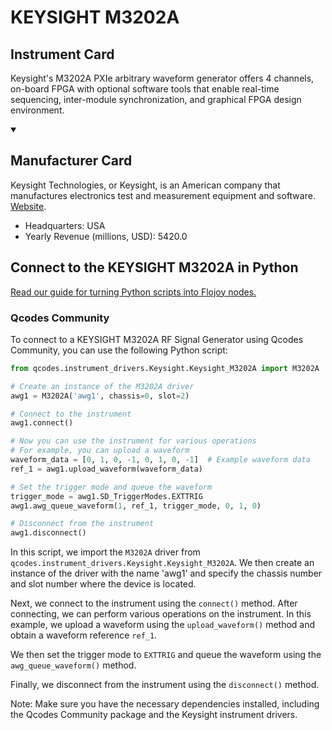 
# KEYSIGHT M3202A

## Instrument Card

Keysight's M3202A PXIe arbitrary waveform generator offers 4 channels, on-board FPGA with optional software tools that enable real-time sequencing, inter-module synchronization, and graphical FPGA design environment.

<details open>
<summary><h2>Manufacturer Card</h2></summary>
Keysight Technologies, or Keysight, is an American company that manufactures electronics test and measurement equipment and software. <a href=https://www.keysight.com/us/en/home.html>Website</a>.
<br>
<ul>
  <li>Headquarters: USA</li>
  <li>Yearly Revenue (millions, USD): 5420.0</li>
</ul>
</details>

## Connect to the KEYSIGHT M3202A in Python

[Read our guide for turning Python scripts into Flojoy nodes.](https://docs.flojoy.ai/custom-nodes/creating-custom-node/)


### Qcodes Community

To connect to a KEYSIGHT M3202A RF Signal Generator using Qcodes Community, you can use the following Python script:

```python
from qcodes.instrument_drivers.Keysight.Keysight_M3202A import M3202A

# Create an instance of the M3202A driver
awg1 = M3202A('awg1', chassis=0, slot=2)

# Connect to the instrument
awg1.connect()

# Now you can use the instrument for various operations
# For example, you can upload a waveform
waveform_data = [0, 1, 0, -1, 0, 1, 0, -1]  # Example waveform data
ref_1 = awg1.upload_waveform(waveform_data)

# Set the trigger mode and queue the waveform
trigger_mode = awg1.SD_TriggerModes.EXTTRIG
awg1.awg_queue_waveform(1, ref_1, trigger_mode, 0, 1, 0)

# Disconnect from the instrument
awg1.disconnect()
```

In this script, we import the `M3202A` driver from `qcodes.instrument_drivers.Keysight.Keysight_M3202A`. We then create an instance of the driver with the name 'awg1' and specify the chassis number and slot number where the device is located.

Next, we connect to the instrument using the `connect()` method. After connecting, we can perform various operations on the instrument. In this example, we upload a waveform using the `upload_waveform()` method and obtain a waveform reference `ref_1`.

We then set the trigger mode to `EXTTRIG` and queue the waveform using the `awg_queue_waveform()` method.

Finally, we disconnect from the instrument using the `disconnect()` method.

Note: Make sure you have the necessary dependencies installed, including the Qcodes Community package and the Keysight instrument drivers.

